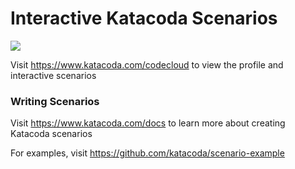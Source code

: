 # Interactive Katacoda Scenarios

[![](http://shields.katacoda.com/katacoda/codecloud/count.svg)](https://www.katacoda.com/codecloud "Get your profile on Katacoda.com")

Visit https://www.katacoda.com/codecloud to view the profile and interactive scenarios

### Writing Scenarios
Visit https://www.katacoda.com/docs to learn more about creating Katacoda scenarios

For examples, visit https://github.com/katacoda/scenario-example
